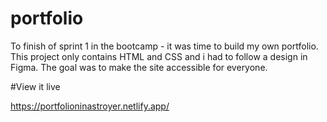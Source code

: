 # portfolio

To finish of sprint 1 in the bootcamp - it was time to build my own portfolio. This project only contains HTML and CSS and i had to follow a design in Figma. The goal was to make the site accessible for everyone.

#View it live

https://portfolioninastroyer.netlify.app/
